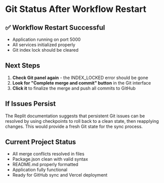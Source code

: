 # Git Status After Workflow Restart

## ✅ Workflow Restart Successful
- Application running on port 5000
- All services initialized properly
- Git index lock should be cleared

## Next Steps
1. **Check Git panel again** - the INDEX_LOCKED error should be gone
2. **Look for "Complete merge and commit" button** in the Git interface
3. **Click it** to finalize the merge and push all commits to GitHub

## If Issues Persist
The Replit documentation suggests that persistent Git issues can be resolved by using checkpoints to roll back to a clean state, then reapplying changes. This would provide a fresh Git state for the sync process.

## Current Project Status
- All merge conflicts resolved in files
- Package.json clean with valid syntax
- README.md properly formatted
- Application fully functional
- Ready for GitHub sync and Vercel deployment